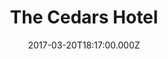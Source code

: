 ---
date: 2017-03-20T18:17:00.000Z
title: The Cedars Hotel
latitude: 52.17727397783816
longitude: 1.0093259731730975
url: http://www.cedarshotel.co.uk
category: checkin
---
